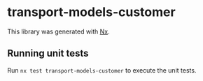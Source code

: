 # transport-models-customer

This library was generated with [Nx](https://nx.dev).

## Running unit tests

Run `nx test transport-models-customer` to execute the unit tests.

